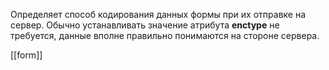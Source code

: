 Определяет способ кодирования данных формы при их отправке на сервер. Обычно устанавливать значение атрибута **enctype** не требуется, данные вполне правильно понимаются на стороне сервера.

[[form]]